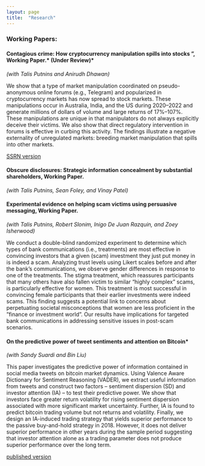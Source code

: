 ```yaml
---
layout: page
title:  "Research"
---
```


### Working Papers:
#### Contagious crime: How cryptocurrency manipulation spills into stocks ”, Working Paper.* (Under Review)*
*(with Talis Putnins and Anirudh Dhawan)*

We show that a type of market manipulation coordinated on pseudo-anonymous online forums (e.g., Telegram) and popularized in cryptocurrency markets has now spread to stock markets. These manipulations occur in Australia, India, and the US during 2020–2022 and generate millions of dollars of volume and large returns of 17%–107%. These manipulations are unique in that manipulators do not always explicitly deceive their victims. We also show that direct regulatory intervention in forums is effective in curbing this activity. The findings illustrate a negative externality of unregulated markets: breeding market manipulation that spills into other markets.

<a href="https://papers.ssrn.com/sol3/papers.cfm?abstract_id=4506293">SSRN version</a>
#### Obscure disclosures: Strategic information concealment by substantial shareholders, Working Paper.
*(with Talis Putnins, Sean Foley, and Vinay Patel)*
#### Experimental evidence on helping scam victims using persuasive messaging, Working Paper.
*(with Talis Putnins, Robert Slonim, Inigo De Juan Razquin, and Zoey Isherwood)*

We conduct a double-blind randomized experiment to determine which types of bank communications (i.e., treatments) are most effective in convincing investors that a given (scam) investment they just put money in is indeed a scam. Analyzing trust levels using Likert scales before and after the bank’s communications, we observe gender differences in response to one of the treatments. The stigma treatment, which reassures participants that many others have also fallen victim to similar “highly complex” scams, is particularly effective for women. This treatment is most successful in convincing female participants that their earlier investments were indeed scams. This finding suggests a potential link to concerns about perpetuating societal misconceptions that women are less proficient in the ”finance or investment world”. Our results have implications for targeted bank communications in addressing sensitive issues in post-scam scenarios. 


#### On the predictive power of tweet sentiments and attention on Bitcoin*
*(with Sandy Suardi and Bin Liu)* 

This paper investigates the predictive power of information contained in social media tweets on bitcoin market dynamics. Using Valence Aware Dictionary for Sentiment Reasoning (VADER), we extract useful information from tweets and construct two factors – sentiment dispersion (SD) and investor attention (IA) – to test their predictive power. We show that investors face greater return volatility for rising sentiment dispersion associated with more significant market uncertainty. Further, IA is found to predict bitcoin trading volume but not returns and volatility. Finally, we design an IA-induced trading strategy that yields superior performance to the passive buy-and-hold strategy in 2018. However, it does not deliver superior performance in other years during the sample period suggesting that investor attention alone as a trading parameter does not produce superior performance over the long term.

<a href="https://www.sciencedirect.com/science/article/pii/S1059056022000375">published version</a>


[jekyll-docs]: https://jekyllrb.com/docs/home
[jekyll-gh]:   https://github.com/jekyll/jekyll
[jekyll-talk]: https://talk.jekyllrb.com/

